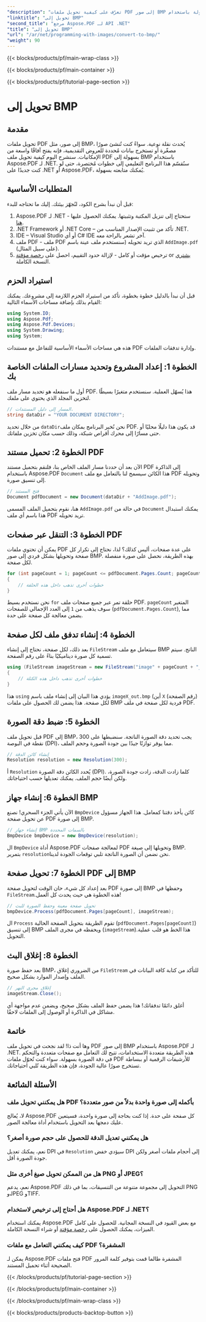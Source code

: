 ```yaml
---
"description": "تعرّف على كيفية تحويل ملفات PDF إلى صور BMP بسهولة باستخدام Aspose.PDF لـ .NET في هذا البرنامج التعليمي خطوة بخطوة. مثالي لمطوري .NET."
"linktitle": "تحويل إلى BMP"
"second_title": "مرجع Aspose.PDF لـ API .NET"
"title": "تحويل إلى BMP"
"url": "/ar/net/programming-with-images/convert-to-bmp/"
"weight": 90
---
```


{{< blocks/products/pf/main-wrap-class >}}

{{< blocks/products/pf/main-container >}}

{{< blocks/products/pf/tutorial-page-section >}}

# تحويل إلى BMP

## مقدمة

تحويل ملفات PDF إلى صور، مثل BMP، يُحدث نقلة نوعية. سواءً كنت تُنشئ صورًا مصغّرة أو تستخرج بيانات مُحددة للعروض التقديمية، فإنه يفتح آفاقًا واسعة من الإمكانيات. سنشرح اليوم كيفية تحويل ملف PDF بسهولة إلى BMP باستخدام Aspose.PDF لـ .NET. سنُقسّم هذا البرنامج التعليمي إلى خطوات مُختصرة، حتى لو كنت جديدًا على .NET أو Aspose.PDF، يُمكنك متابعته بسهولة.

## المتطلبات الأساسية

قبل أن نبدأ بشرح الكود، لنُجهّز بيئتك. إليك ما تحتاجه للبدء:

1. Aspose.PDF لـ .NET - ستحتاج إلى تنزيل المكتبة وتثبيتها. يمكنك الحصول عليها [هنا](https://releases.aspose.com/pdf/net/).
2. .NET Framework أو .NET Core – تأكد من تثبيت الإصدار المناسب من .NET.
3. IDE – Visual Studio أو أي C# IDE آخر تشعر بالراحة معه.
4. ملف PDF - ملف PDF الذي تريد تحويله (سنستخدم ملف عينة باسم `AddImage.pdf` (على سبيل المثال).
5. ترخيص مؤقت أو كامل - لإزالة حدود التقييم، احصل على [رخصة مؤقتة](https://purchase.aspose.com/tempأوary-license/) or [يشتري](https://purchase.aspose.com/buy) النسخة الكاملة.

## استيراد الحزم

قبل أن نبدأ بالدليل خطوة بخطوة، تأكد من استيراد الحزم اللازمة إلى مشروعك. يمكنك القيام بذلك بإضافة مساحات الأسماء التالية:

```csharp
using System.IO;
using Aspose.Pdf;
using Aspose.Pdf.Devices;
using System.Drawing;
using System;
```

هذه هي مساحات الأسماء الأساسية للتفاعل مع مستندات PDF وإدارة تدفقات الملفات.

## الخطوة 1: إعداد المشروع وتحديد مسارات الملفات الخاصة بك

أول ما سنفعله هو تحديد مسار ملف PDF. هذا يُسهّل العملية. سنستخدم متغيرًا بسيطًا لتخزين المجلد الذي يحتوي على ملفك.


```csharp
// المسار إلى دليل المستندات.
string dataDir = "YOUR DOCUMENT DIRECTORY";
```

من خلال تحديد `dataDir`نحن نُخبر البرنامج بمكان ملف PDF. قد يكون هذا دليلًا محليًا أو حتى مسارًا إلى محرك أقراص شبكة، وذلك حسب مكان تخزين ملفاتك.

## الخطوة 2: تحميل مستند PDF

الآن بعد أن حددنا مسار الملف الخاص بنا، فلنقم بتحميل مستند PDF إلى الذاكرة باستخدام Aspose.PDF `Document` هذا الكائن سيسمح لنا بالتعامل مع ملف PDF وتحويله إلى تنسيق صورة.


```csharp
// فتح المستند
Document pdfDocument = new Document(dataDir + "AddImage.pdf");
```

هنا، نقوم بتحميل الملف المسمى `AddImage.pdf` في حالة من `Document` يمكنك استبدال هذا باسم أي ملف PDF تريد تحويله.

## الخطوة 3: التنقل عبر صفحات PDF

يمكن أن تحتوي ملفات PDF على عدة صفحات، أليس كذلك؟ لذا، نحتاج إلى تكرار كل صفحة وتحويلها بشكل فردي إلى صور BMP. بهذه الطريقة، نحصل على صورة منفصلة لكل صفحة.


```csharp
for (int pageCount = 1; pageCount <= pdfDocument.Pages.Count; pageCount++)
{
    // خطوات أخرى تذهب داخل هذه الحلقة
}
```

نحن نستخدم بسيط `for` حلقة تمر عبر جميع صفحات ملف PDF. `pageCount` المتغير سوف يذهب من `1` إلى العدد الإجمالي للصفحات (`pdfDocument.Pages.Count`), مما يضمن معالجة كل صفحة على حدة.

## الخطوة 4: إنشاء تدفق ملف لكل صفحة

بعد ذلك، لكل صفحة، نحتاج إلى إنشاء `FileStream` سيتعامل مع ملف BMP الناتج. سيتم تسمية كل صورة ديناميكيًا بناءً على رقم الصفحة.


```csharp
using (FileStream imageStream = new FileStream("image" + pageCount + "_out" + ".bmp", FileMode.Create))
{
    // خطوات أخرى تذهب داخل هذه الكتلة
}
```

هذا `using` يؤدي هذا البيان إلى إنشاء ملف باسم `imageX_out.bmp` (أين `X` (رقم الصفحة) لكل صفحة. هذا يضمن لك الحصول على ملفات BMP فردية لكل صفحة في ملف PDF.

## الخطوة 5: ضبط دقة الصورة

قبل تحويل ملف PDF إلى BMP، يجب تحديد دقة الصورة الناتجة. سنضبطها على 300 نقطة في البوصة (DPI)، مما يوفر توازنًا جيدًا بين جودة الصورة وحجم الملف.


```csharp
// إنشاء كائن الدقة
Resolution resolution = new Resolution(300);
```

أ `Resolution` يُحدد الكائن دقة الصورة (DPI). كلما زادت الدقة، زادت جودة الصورة، ولكن أيضًا حجم الملف. يمكنك تعديلها حسب احتياجاتك.

## الخطوة 6: إنشاء جهاز BMP

الآن يأتي الجزء السحري! نصنع `BmpDevice` كائن يأخذ دقتنا كمعامل. هذا الجهاز مسؤول عن تحويل صفحة PDF إلى صورة BMP.


```csharp
// إنشاء جهاز BMP بالسمات المحددة
BmpDevice bmpDevice = new BmpDevice(resolution);
```

ال `BmpDevice` أداة Aspose.PDF لمعالجة صفحات PDF وتحويلها إلى صيغة BMP. بتمرير `resolution`نحن نضمن أن الصورة الناتجة تلبي توقعات الجودة لدينا.

## الخطوة 7: تحويل صفحة PDF إلى BMP

بعد إعداد كل شيء، حان الوقت لتحويل صفحة PDF إلى صورة BMP وحفظها في `FileStream`.هذه الخطوة هي حيث يحدث كل العمل!


```csharp
// تحويل صفحة معينة وحفظ الصورة للبث
bmpDevice.Process(pdfDocument.Pages[pageCount], imageStream);
```

ال `Process` تقوم الطريقة بتحويل الصفحة الحالية (`pdfDocument.Pages[pageCount]`) إلى تنسيق BMP ويحفظه في مجرى الملف (`imageStream`).هذا الخط هو قلب عملية التحويل.

## الخطوة 8: إغلاق البث

بعد حفظ صورة BMP، من الضروري إغلاق `FileStream` للتأكد من كتابة كافة البيانات في الملف وإصدار الموارد بشكل صحيح.


```csharp
// إغلاق مجرى النهر
imageStream.Close();
```

أغلق دائمًا تدفقاتك! هذا يضمن حفظ الملف بشكل صحيح، ويضمن عدم مواجهة أي مشاكل في الذاكرة أو الوصول إلى الملفات لاحقًا.

## خاتمة

وها أنت ذا! لقد نجحت في تحويل ملف PDF إلى صور BMP باستخدام Aspose.PDF لـ .NET. هذه الطريقة متعددة الاستخدامات، تتيح لك التعامل مع صفحات متعددة والتحكم في دقة الصورة بسهولة. سواء كنت تُحوّل ملفات PDF للأرشيفات الرقمية أو ببساطة تستخرج صورًا عالية الجودة، فإن هذه الطريقة تُلبي احتياجاتك.

## الأسئلة الشائعة

### هل يمكنني تحويل ملف PDF بأكمله إلى صورة واحدة بدلاً من صور متعددة؟
لا، يُعالج Aspose.PDF كل صفحة على حدة. إذا كنت بحاجة إلى صورة واحدة، فسيتعين عليك دمجها بعد التحويل باستخدام أداة معالجة الصور.

### هل يمكنني تعديل الدقة للحصول على حجم صورة أصغر؟
نعم، يمكنك تعديل DPI في `Resolution` سيؤدي خفض DPI إلى أحجام ملفات أصغر ولكن جودة الصورة أقل.

### هل من الممكن تحويل صيغ أخرى مثل PNG أو JPEG؟
نعم، يدعم Aspose.PDF التحويل إلى مجموعة متنوعة من التنسيقات، بما في ذلك PNG وJPEG وTIFF.

### هل أحتاج إلى ترخيص لاستخدام Aspose.PDF لـ .NET؟
يمكنك استخدام Aspose.PDF مع بعض القيود في النسخة المجانية. للحصول على كامل الميزات، يمكنك الحصول على [رخصة مؤقتة](https://purchase.aspose.com/temporary-license/) أو شراء النسخة الكاملة.

### كيف يمكنني التعامل مع ملفات PDF المشفرة؟
يمكن لـ Aspose.PDF فتح ملفات PDF المشفرة طالما قمت بتوفير كلمة المرور الصحيحة أثناء تحميل المستند.

{{< /blocks/products/pf/tutorial-page-section >}}

{{< /blocks/products/pf/main-container >}}

{{< /blocks/products/pf/main-wrap-class >}}

{{< blocks/products/products-backtop-button >}}